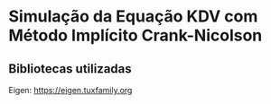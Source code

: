 # Simulação da Equação KDV com Método Implícito Crank-Nicolson
## Bibliotecas utilizadas
Eigen: https://eigen.tuxfamily.org
